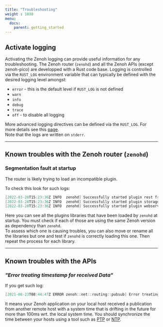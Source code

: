 ```yaml
---
title: "Troubleshooting"
weight : 1030
menu:
  docs:
    parent: getting_started
---
```


## Activate logging

Activating the Zenoh logging can provide useful information for any troubleshooting. The Zenoh router (`zenohd`) and all the Zenoh APIs (except zenoh-pico) are developped with a Rust code base. Logging is controlled via the `RUST_LOG` environment variable that can typically be defined with the desired logging level amongst:
 - `error` - this is the default level if `RUST_LOG` is not defined
 - `warn`
 - `info`
 - `debug`
 - `trace`
 - `off` - to disable all logging

More advanced logging directives can be defined via the `RUST_LOG`. For more details see this [page](https://docs.rs/env_logger/latest/env_logger/#enabling-logging).  
Note that the logs are written on `stderr`.

------
## Known troubles with the Zenoh router (`zenohd`)

### Segmentation fault at startup

The router is likely trying to load an incompatible plugin.

To check this look for such logs:
```C#
[2022-03-28T15:23:36Z INFO  zenohd] Successfully started plugin rest from "/Users/test/.zenoh/lib/libzplugin_rest.dylib"
[2022-03-28T15:23:36Z INFO  zenohd] Successfully started plugin storage_manager from "/Users/test/.zenoh/lib/libzplugin_storage_manager.dylib"
[2022-03-28T15:23:36Z INFO  zenohd] Successfully started plugin webserver from "/Users/test/.zenoh/lib/libzplugin_webserver.dylib"
```
Here you can see all the plugins libraries that have been loaded by `zenohd` at startup. You must check if each of those are using the same Zenoh version as dependency than `zenohd`.  
To assess which one is causing troubles, you can also move or rename all the libraries but one and test if `zenohd` is correctly loading this one. Then repeat the process for each library.


------
## Known troubles with the APIs

### _"Error treating timestamp for received Data"_

If you get such log:
```C#
[2021-08-23T08:44:47Z ERROR zenoh::net::routing::pubsub] Error treating timestamp for received Data (incoming timestamp from E74B6FF3D82D49BEA11B8F1BD0AC4C7A exceeding delta 100ms is rejected: 2021-08-23T08:44:47.299498897Z vs. now: 2021-08-23T08:44:47.069513846Z): drop it!
```

It means your Zenoh application on your local host received a publication from another remote host with a system time that is drifting in the future for more than 100ms wrt. the local system time. You should synchronize the time between your hosts using a tool such as [PTP](http://linuxptp.sourceforge.net/) or [NTP](http://www.ntp.org/).
